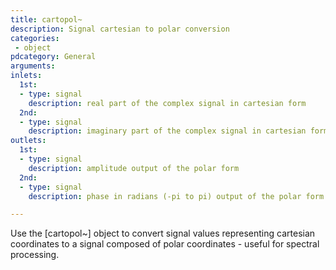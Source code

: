 ```yaml
---
title: cartopol~
description: Signal cartesian to polar conversion
categories:
 - object
pdcategory: General
arguments:
inlets:
  1st:
  - type: signal
    description: real part of the complex signal in cartesian form
  2nd:
  - type: signal
    description: imaginary part of the complex signal in cartesian form
outlets:
  1st:
  - type: signal
    description: amplitude output of the polar form
  2nd:
  - type: signal
    description: phase in radians (-pi to pi) output of the polar form

---
```


Use the [cartopol~] object to convert signal values representing cartesian coordinates to a signal composed of polar coordinates - useful for spectral processing.

